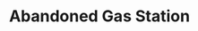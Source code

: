 ---
title: Abandoned Gas Station
tags: john
image: src/files/john/Abandoned_Gas_Station_2000.jpg
imageBase: Abandoned_Gas_Station
alt: Light fixtures from an abandoned gas station on I-80. 
width: 2000
height: 1333
imageDate: August 2017
location: Wyoming
camera: Canon T3i
metaDescription: Light fixtures from an abandoned gas station on I-80. 
---